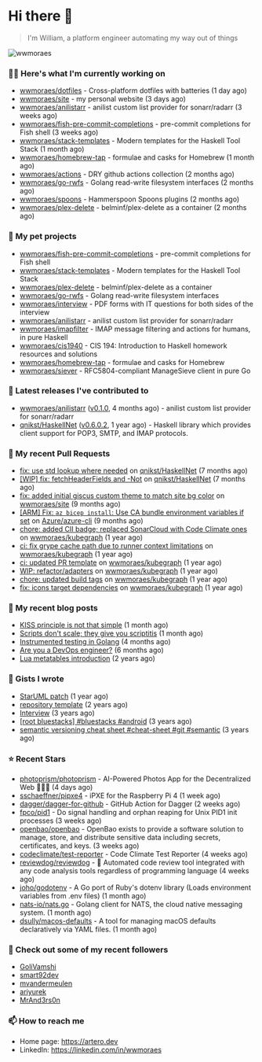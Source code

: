 # Hi there 👋

> I'm William, a platform engineer automating my way out of things

<img src="https://github-readme-stats.vercel.app/api?username=wwmoraes&show_icons=true" alt="wwmoraes" />

### 👨‍💻 Here's what I'm currently working on

- [wwmoraes/dotfiles](https://github.com/wwmoraes/dotfiles) - Cross-platform dotfiles with batteries (1 day ago)
- [wwmoraes/site](https://github.com/wwmoraes/site) - my personal website (3 days ago)
- [wwmoraes/anilistarr](https://github.com/wwmoraes/anilistarr) - anilist custom list provider for sonarr/radarr (3 weeks ago)
- [wwmoraes/fish-pre-commit-completions](https://github.com/wwmoraes/fish-pre-commit-completions) - pre-commit completions for Fish shell (3 weeks ago)
- [wwmoraes/stack-templates](https://github.com/wwmoraes/stack-templates) - Modern templates for the Haskell Tool Stack (1 month ago)
- [wwmoraes/homebrew-tap](https://github.com/wwmoraes/homebrew-tap) - formulae and casks for Homebrew (1 month ago)
- [wwmoraes/actions](https://github.com/wwmoraes/actions) - DRY github actions collection (2 months ago)
- [wwmoraes/go-rwfs](https://github.com/wwmoraes/go-rwfs) - Golang read-write filesystem interfaces (2 months ago)
- [wwmoraes/spoons](https://github.com/wwmoraes/spoons) - Hammerspoon Spoons plugins (2 months ago)
- [wwmoraes/plex-delete](https://github.com/wwmoraes/plex-delete) - belminf/plex-delete as a container (2 months ago)

### 🌱 My pet projects

- [wwmoraes/fish-pre-commit-completions](https://github.com/wwmoraes/fish-pre-commit-completions) - pre-commit completions for Fish shell
- [wwmoraes/stack-templates](https://github.com/wwmoraes/stack-templates) - Modern templates for the Haskell Tool Stack
- [wwmoraes/plex-delete](https://github.com/wwmoraes/plex-delete) - belminf/plex-delete as a container
- [wwmoraes/go-rwfs](https://github.com/wwmoraes/go-rwfs) - Golang read-write filesystem interfaces
- [wwmoraes/interview](https://github.com/wwmoraes/interview) - PDF forms with IT questions for both sides of the interview
- [wwmoraes/anilistarr](https://github.com/wwmoraes/anilistarr) - anilist custom list provider for sonarr/radarr
- [wwmoraes/imapfilter](https://github.com/wwmoraes/imapfilter) - IMAP message filtering and actions for humans, in pure Haskell
- [wwmoraes/cis1940](https://github.com/wwmoraes/cis1940) - CIS 194: Introduction to Haskell homework resources and solutions
- [wwmoraes/homebrew-tap](https://github.com/wwmoraes/homebrew-tap) - formulae and casks for Homebrew
- [wwmoraes/siever](https://github.com/wwmoraes/siever) - RFC5804-compliant ManageSieve client in pure Go

### 🔭 Latest releases I've contributed to

- [wwmoraes/anilistarr](https://github.com/wwmoraes/anilistarr) ([v0.1.0](https://github.com/wwmoraes/anilistarr/releases/tag/v0.1.0), 4 months ago) - anilist custom list provider for sonarr/radarr
- [qnikst/HaskellNet](https://github.com/qnikst/HaskellNet) ([v0.6.0.2](https://github.com/qnikst/HaskellNet/releases/tag/v0.6.0.2), 1 year ago) - Haskell library which provides client support for POP3, SMTP, and IMAP protocols.

### 🔨 My recent Pull Requests

- [fix: use std lookup where needed](https://github.com/qnikst/HaskellNet/pull/94) on [qnikst/HaskellNet](https://github.com/qnikst/HaskellNet) (7 months ago)
- [[WIP] fix: fetchHeaderFields and -Not](https://github.com/qnikst/HaskellNet/pull/93) on [qnikst/HaskellNet](https://github.com/qnikst/HaskellNet) (7 months ago)
- [fix: added initial giscus custom theme to match site bg color](https://github.com/wwmoraes/site/pull/2) on [wwmoraes/site](https://github.com/wwmoraes/site) (9 months ago)
- [[ARM] Fix: `az bicep install`: Use CA bundle environment variables if set](https://github.com/Azure/azure-cli/pull/26013) on [Azure/azure-cli](https://github.com/Azure/azure-cli) (9 months ago)
- [chore: added CII badge; replaced SonarCloud with Code Climate ones](https://github.com/wwmoraes/kubegraph/pull/205) on [wwmoraes/kubegraph](https://github.com/wwmoraes/kubegraph) (1 year ago)
- [ci: fix grype cache path due to runner context limitations](https://github.com/wwmoraes/kubegraph/pull/189) on [wwmoraes/kubegraph](https://github.com/wwmoraes/kubegraph) (1 year ago)
- [ci: updated PR template](https://github.com/wwmoraes/kubegraph/pull/188) on [wwmoraes/kubegraph](https://github.com/wwmoraes/kubegraph) (1 year ago)
- [WIP: refactor/adapters](https://github.com/wwmoraes/kubegraph/pull/180) on [wwmoraes/kubegraph](https://github.com/wwmoraes/kubegraph) (1 year ago)
- [chore: updated build tags](https://github.com/wwmoraes/kubegraph/pull/179) on [wwmoraes/kubegraph](https://github.com/wwmoraes/kubegraph) (1 year ago)
- [fix: icons target dependencies](https://github.com/wwmoraes/kubegraph/pull/178) on [wwmoraes/kubegraph](https://github.com/wwmoraes/kubegraph) (1 year ago)

### 📜 My recent blog posts

- [KISS principle is not that simple](https://artero.dev/posts/kiss-principle-is-not-that-simple/) (1 month ago)
- [Scripts don&#39;t scale; they give you scriptitis](https://artero.dev/posts/scripts-do-not-scale/) (1 month ago)
- [Instrumented testing in Golang](https://artero.dev/posts/golang-integration-test/) (4 months ago)
- [Are you a DevOps engineer?](https://artero.dev/posts/are-you-a-devops-engineer/) (6 months ago)
- [Lua metatables introduction](https://artero.dev/posts/lua-metatables-introduction/) (2 years ago)

### 📓 Gists I wrote

- [StarUML patch](https://gist.github.com/3288859d4b466f530706aa556347de9f) (1 year ago)
- [repository template](https://gist.github.com/75dc66767a9f487c8235c5423027f69c) (2 years ago)
- [Interview](https://gist.github.com/b2ac3c3d92414f5d57d3a0b567c78065) (3 years ago)
- [[root bluestacks] #bluestacks #android](https://gist.github.com/d5714685ebbe6fa5087f6bab489fa365) (3 years ago)
- [semantic versioning cheat sheet #cheat-sheet #git #semantic](https://gist.github.com/bd2ba1b347dd38ce9af9706388eed74f) (3 years ago)

### ⭐ Recent Stars

- [photoprism/photoprism](https://github.com/photoprism/photoprism) - AI-Powered Photos App for the Decentralized Web 🌈💎✨ (4 days ago)
- [sschaeffner/pipxe4](https://github.com/sschaeffner/pipxe4) - iPXE for the Raspberry Pi 4 (1 week ago)
- [dagger/dagger-for-github](https://github.com/dagger/dagger-for-github) - GitHub Action for Dagger (2 weeks ago)
- [fpco/pid1](https://github.com/fpco/pid1) - Do signal handling and orphan reaping for Unix PID1 init processes (3 weeks ago)
- [openbao/openbao](https://github.com/openbao/openbao) - OpenBao exists to provide a software solution to manage, store, and distribute sensitive data including secrets, certificates, and keys. (3 weeks ago)
- [codeclimate/test-reporter](https://github.com/codeclimate/test-reporter) - Code Climate Test Reporter (4 weeks ago)
- [reviewdog/reviewdog](https://github.com/reviewdog/reviewdog) - 🐶 Automated code review tool integrated with any code analysis tools regardless of programming language (4 weeks ago)
- [joho/godotenv](https://github.com/joho/godotenv) - A Go port of Ruby&#39;s dotenv library (Loads environment variables from .env files) (1 month ago)
- [nats-io/nats.go](https://github.com/nats-io/nats.go) - Golang client for NATS, the cloud native messaging system. (1 month ago)
- [dsully/macos-defaults](https://github.com/dsully/macos-defaults) - A tool for managing macOS defaults declaratively via YAML files. (1 month ago)

### 👯 Check out some of my recent followers

- [GoliVamshi](https://github.com/GoliVamshi)
- [smart92dev](https://github.com/smart92dev)
- [mvandermeulen](https://github.com/mvandermeulen)
- [ariyurek](https://github.com/ariyurek)
- [MrAnd3rs0n](https://github.com/MrAnd3rs0n)

### 📫 How to reach me

- Home page: <https://artero.dev>
- LinkedIn: <https://linkedin.com/in/wwmoraes>

